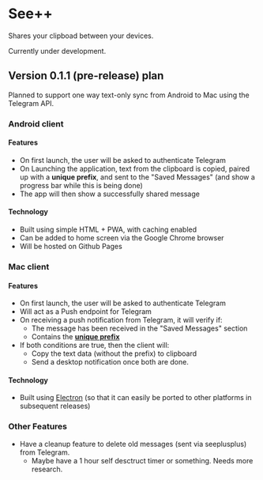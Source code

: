 # See++

Shares your clipboad between your devices.

Currently under development.

## Version 0.1.1 (pre-release) plan

Planned to support one way text-only sync from Android to Mac using the Telegram API.

### Android client

#### Features

- On first launch, the user will be asked to authenticate Telegram
- On Launching the application, text from the clipboard is copied, paired up with a **unique prefix**, and sent to the "Saved Messages" (and show a progress bar while this is being done)
- The app will then show a successfully shared message

#### Technology

- Built using simple HTML + PWA, with caching enabled
- Can be added to home screen via the Google Chrome browser
- Will be hosted on Github Pages

### Mac client

#### Features

- On first launch, the user will be asked to authenticate Telegram
- Will act as a Push endpoint for Telegram
- On receiving a push notification from Telegram, it will verify if:
  - The message has been received in the "Saved Messages" section
  - Contains the [**unique prefix**](./README.md#android-client)
- If both conditions are true, then the client will:
  - Copy the text data (without the prefix) to clipboard
  - Send a desktop notification once both are done.

#### Technology

- Built using [Electron](https://electronjs.org) (so that it can easily be ported to other platforms in subsequent releases)

### Other Features

- Have a cleanup feature to delete old messages (sent via seeplusplus) from Telegram.
  - Maybe have a 1 hour self desctruct timer or something. Needs more research.

